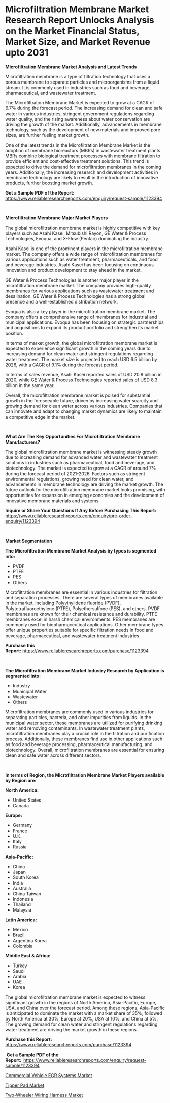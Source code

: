 <p><h1>Microfiltration Membrane Market Research Report Unlocks Analysis on the Market Financial Status, Market Size, and Market Revenue upto 2031</h1></p><p><strong>Microfiltration Membrane Market Analysis and Latest Trends</strong></p>
<p><p>Microfiltration membrane is a type of filtration technology that uses a porous membrane to separate particles and microorganisms from a liquid stream. It is commonly used in industries such as food and beverage, pharmaceutical, and wastewater treatment.</p><p>The Microfiltration Membrane Market is expected to grow at a CAGR of 6.7% during the forecast period. The increasing demand for clean and safe water in various industries, stringent government regulations regarding water quality, and the rising awareness about water conservation are driving the growth of the market. Additionally, advancements in membrane technology, such as the development of new materials and improved pore sizes, are further fueling market growth.</p><p>One of the latest trends in the Microfiltration Membrane Market is the adoption of membrane bioreactors (MBRs) in wastewater treatment plants. MBRs combine biological treatment processes with membrane filtration to provide efficient and cost-effective treatment solutions. This trend is expected to drive the demand for microfiltration membranes in the coming years. Additionally, the increasing research and development activities in membrane technology are likely to result in the introduction of innovative products, further boosting market growth.</p></p>
<p><strong>Get a Sample PDF of the Report:&nbsp;</strong> <a href="https://www.reliableresearchreports.com/enquiry/request-sample/1123394">https://www.reliableresearchreports.com/enquiry/request-sample/1123394</a></p>
<p>&nbsp;</p>
<p><strong>Microfiltration Membrane Major Market Players</strong></p>
<p><p>The global microfiltration membrane market is highly competitive with key players such as Asahi Kasei, Mitsubishi Rayon, GE Water & Process Technologies, Evoqua, and X-Flow (Pentair) dominating the industry. </p><p>Asahi Kasei is one of the prominent players in the microfiltration membrane market. The company offers a wide range of microfiltration membranes for various applications such as water treatment, pharmaceuticals, and food and beverage industries. Asahi Kasei has been focusing on continuous innovation and product development to stay ahead in the market. </p><p>GE Water & Process Technologies is another major player in the microfiltration membrane market. The company provides high-quality membranes for various applications such as wastewater treatment and desalination. GE Water & Process Technologies has a strong global presence and a well-established distribution network. </p><p>Evoqua is also a key player in the microfiltration membrane market. The company offers a comprehensive range of membranes for industrial and municipal applications. Evoqua has been focusing on strategic partnerships and acquisitions to expand its product portfolio and strengthen its market position. </p><p>In terms of market growth, the global microfiltration membrane market is expected to experience significant growth in the coming years due to increasing demand for clean water and stringent regulations regarding water treatment. The market size is projected to reach USD 6.5 billion by 2026, with a CAGR of 9.1% during the forecast period.</p><p>In terms of sales revenue, Asahi Kasei reported sales of USD 20.8 billion in 2020, while GE Water & Process Technologies reported sales of USD 8.3 billion in the same year. </p><p>Overall, the microfiltration membrane market is poised for substantial growth in the foreseeable future, driven by increasing water scarcity and growing demand for clean water across various industries. Companies that can innovate and adapt to changing market dynamics are likely to maintain a competitive edge in the market.</p></p>
<p>&nbsp;</p>
<p><strong>What Are The Key Opportunities For Microfiltration Membrane Manufacturers?</strong></p>
<p><p>The global microfiltration membrane market is witnessing steady growth due to increasing demand for advanced water and wastewater treatment solutions in industries such as pharmaceutical, food and beverage, and biotechnology. The market is expected to grow at a CAGR of around 7% during the forecast period of 2021-2026. Factors such as stringent environmental regulations, growing need for clean water, and advancements in membrane technology are driving the market growth. The future outlook for the microfiltration membrane market looks promising, with opportunities for expansion in emerging economies and the development of innovative membrane materials and systems.</p></p>
<p><strong>Inquire or Share Your Questions If Any Before Purchasing This Report:</strong> <a href="https://www.reliableresearchreports.com/enquiry/pre-order-enquiry/1123394">https://www.reliableresearchreports.com/enquiry/pre-order-enquiry/1123394</a></p>
<p>&nbsp;</p>
<p><strong>Market Segmentation</strong></p>
<p><strong>The Microfiltration Membrane Market Analysis by types is segmented into:</strong></p>
<p><ul><li>PVDF</li><li>PTFE</li><li>PES</li><li>Others</li></ul></p>
<p><p>Microfiltration membranes are essential in various industries for filtration and separation processes. There are several types of membranes available in the market, including Polyvinylidene fluoride (PVDF), Polytetrafluoroethylene (PTFE), Polyethersulfone (PES), and others. PVDF membranes are known for their chemical resistance and durability. PTFE membranes excel in harsh chemical environments. PES membranes are commonly used for biopharmaceutical applications. Other membrane types offer unique properties suitable for specific filtration needs in food and beverage, pharmaceutical, and wastewater treatment industries.</p></p>
<p><strong>Purchase this Report:&nbsp;</strong><a href="https://www.reliableresearchreports.com/purchase/1123394">https://www.reliableresearchreports.com/purchase/1123394</a></p>
<p>&nbsp;</p>
<p><strong>The Microfiltration Membrane Market Industry Research by Application is segmented into:</strong></p>
<p><ul><li>Industry</li><li>Municipal Water</li><li>Wastewater</li><li>Others</li></ul></p>
<p><p>Microfiltration membranes are commonly used in various industries for separating particles, bacteria, and other impurities from liquids. In the municipal water sector, these membranes are utilized for purifying drinking water and removing contaminants. In wastewater treatment plants, microfiltration membranes play a crucial role in the filtration and purification process. Additionally, these membranes find use in other applications such as food and beverage processing, pharmaceutical manufacturing, and biotechnology. Overall, microfiltration membranes are essential for ensuring clean and safe water across different sectors.</p></p>
<p>&nbsp;</p>
<p><strong>In terms of Region, the Microfiltration Membrane Market Players available by Region are:</strong></p>
<p>
    <p> <strong> North America: </strong>
        <ul>
            <li>United States</li>
            <li>Canada</li>
        </ul>
        </p> 
    <p> <strong> Europe: </strong>
        <ul>
            <li>Germany</li>
            <li>France</li>
            <li>U.K.</li>
            <li>Italy</li>
            <li>Russia</li>
        </ul>
        </p> 
    <p> <strong> Asia-Pacific: </strong>
        <ul>
            <li>China</li>
            <li>Japan</li>
            <li>South Korea</li>
            <li>India</li>
            <li>Australia</li>
            <li>China Taiwan</li>
            <li>Indonesia</li>
            <li>Thailand</li>
            <li>Malaysia</li>
        </ul>
        </p> 
    <p> <strong> Latin America: </strong>
        <ul>
            <li>Mexico</li>
            <li>Brazil</li>
            <li>Argentina Korea</li>
            <li>Colombia</li>
        </ul>
        </p> 
    <p> <strong> Middle East & Africa: </strong>
        <ul>
            <li>Turkey</li>
            <li>Saudi</li>
            <li>Arabia</li>
            <li>UAE</li>
            <li>Korea</li>
        </ul>
    </p>
    </p>
<p><p>The global microfiltration membrane market is expected to witness significant growth in the regions of North America, Asia-Pacific, Europe, USA, and China over the forecast period. Among these regions, Asia-Pacific is anticipated to dominate the market with a market share of 35%, followed by North America at 30%, Europe at 20%, USA at 10%, and China at 5%. The growing demand for clean water and stringent regulations regarding water treatment are driving the market growth in these regions.</p></p>
<p><strong>Purchase this Report: </strong><a href="https://www.reliableresearchreports.com/purchase/1123394">https://www.reliableresearchreports.com/purchase/1123394</a></p>
<p>&nbsp;<strong>Get a Sample PDF of the Report:&nbsp;&nbsp;</strong><a href="https://www.reliableresearchreports.com/enquiry/request-sample/1123394">https://www.reliableresearchreports.com/enquiry/request-sample/1123394</a></p>
<p><strong></strong></p>
<p><p><a href="https://view.publitas.com/reportprime-1/commercial-vehicle-egr-systems-market-growth-market-trends-covid-19-impact-and-forecasts-for-period-from-2023-2030/">Commercial Vehicle EGR Systems Market</a></p><p><a href="https://view.publitas.com/reportprime-1/insights-into-tipper-pad-market-size-analysing-market-share-trends-and-growth-from-2023-to-2030/">Tipper Pad Market</a></p><p><a href="https://view.publitas.com/reportprime-1/two-wheeler-wiring-harness-market-size-market-trends-and-growth-outlook-forecasted-for-period-from-2023-to-2030/">Two-Wheeler Wiring Harness Market</a></p></p>